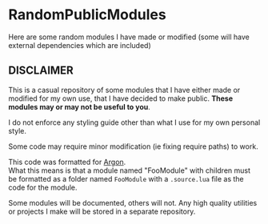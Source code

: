 # RandomPublicModules

Here are some random modules I have made or modified (some will have external dependencies which are included)

## DISCLAIMER

This is a casual repository of some modules that I have either made or modified for my own use, that I have decided to make public. 
**These modules may or may not be useful to you**.

I do not enforce any styling guide other than what I use for my own personal style.   

Some code may require minor modification (ie fixing require paths) to work.    

This code was formatted for [Argon](https://devforum.roblox.com/t/argon-vs-code-sync-plugin/2021776).     
What this means is that a module named "FooModule" with children must be formatted as a folder named `FooModule` with a `.source.lua` file as the code for the module. 

Some modules will be documented, others will not. Any high quality utilities or projects I make will be stored in a separate repository.
